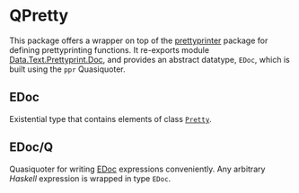 # QPretty

This package offers a wrapper on top of the [prettyprinter][1] package for
defining prettyprinting functions. It re-exports module
[Data.Text.Prettyprint.Doc][1], and provides an abstract datatype, `EDoc`,
which is built using the `ppr` Quasiquoter.

## EDoc

Existential type that contains elements of class  [`Pretty`][1].

## EDoc/Q

Quasiquoter for writing [EDoc](#edoc) expressions conveniently. Any arbitrary
_Haskell_ expression is wrapped in type `EDoc`.


[1]: https://hackage.haskell.org/package/prettyprinter

